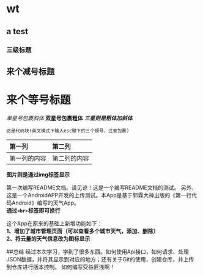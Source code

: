 # wt
## a test
### 三级标题

来个减号标题
-
来个等号标题
=

*单星号包裹斜体*
**双星号包裹粗体**
***三星则是粗体加斜体***

```
这是代码块(英文模式下输入esc键下的三个顿号，注意包裹)
```

|第一列|第二列|
|:--|:--|
|第一列的内容|第二列的内容|

**图片则是通过img标签显示**

第一次编写README文档。请见谅！这是一个编写README文档的测试。
另外，这是一个AndroidAPP开发的上传测试。本App是基于郭霖大神出版的《第一行代码Android》编写的天气App。<br>
**通过```<br>```标签即可换行<br>**

这个App在原来的基础上新增功能如下：<br>
**1、增加了城市管理页面（可以查看多个城市天气，添加、删除）**<br>
**2、将云量的天气信息改为图标显示**<br>

##总结
经过本次学习，学到了很多东西。如何使用Api接口，如何请求、处理JSON数据，并将其显示到对应的地方；还有关于Git的使用，创建仓库，并上传到仓库进行版本控制。
如何编写受益匪浅啊！
